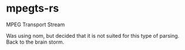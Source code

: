 # mpegts-rs

MPEG Transport Stream

Was using nom, but decided that it is not suited for this type of parsing. Back
to the brain storm. 
